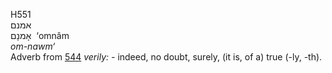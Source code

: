 H551  
אמנם  
אָמנָם ‎ ‘omnâm  
*om-nawm‘*  
Adverb from [544](h0544) *verily: -* indeed, no doubt, surely, (it is,
of a) true (-ly, -th).  
